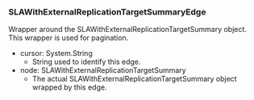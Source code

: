 ### SLAWithExternalReplicationTargetSummaryEdge
Wrapper around the SLAWithExternalReplicationTargetSummary object. This wrapper is used for pagination.

- cursor: System.String
  - String used to identify this edge.
- node: SLAWithExternalReplicationTargetSummary
  - The actual SLAWithExternalReplicationTargetSummary object wrapped by this edge.

